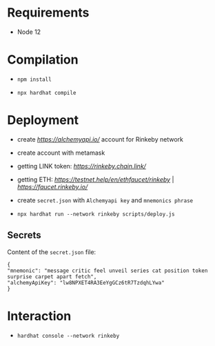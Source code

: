 
# Requirements

- Node 12

  

# Compilation

- `npm install`

- `npx hardhat compile`

  

# Deployment

- create *https://alchemyapi.io/* account for Rinkeby network

- create account with metamask

- getting LINK token: *https://rinkeby.chain.link/*

- getting ETH: *https://testnet.help/en/ethfaucet/rinkeby* | *https://faucet.rinkeby.io/*

- create `secret.json` with `Alchemyapi key` and `mnemonics phrase`

- `npx hardhat run --network rinkeby scripts/deploy.js`

  

## Secrets
Content of the `secret.json` file:

    {
    "mnemonic": "message critic feel unveil series cat position token surprise carpet apart fetch",
    "alchemyApiKey": "lw8NPXET4RA3EeYgGCz6tR7TzdqhLYwa"
    }

  

# Interaction

- `hardhat console --network rinkeby`
